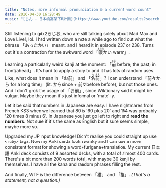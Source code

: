 ```yaml
---
title: "Notes, more informal pronunciation & a current word count"
date: 2016-04-30 16:28:49
music: "[じん - 日本橋高架下R計画](https://www.youtube.com/results?search_query=じん+-+日本橋高架下R計画)"
---
```


Still listening to gdx2らじお, who are still talking solely about Mad Max and
Love Live!, lol. I had written down a note a while ago to find out what the
phrase 「あったかい」 meant, and I heard it in episode 237 or 238. Turns out
it's a contraction for the awkward word 「<ruby>暖<rt>あたた</rt>かい</ruby>
warm」.

Learning a particularly weird kanji at the moment:
「<ruby>前<rt>まえ</rt></ruby> before; the past; in front/ahead」. It's hard to
apply a story to and it has lots of random uses. Like, what does it mean in
「お前」 and 「<ruby>名<rt>な</rt>前<rt>まえ</rt></ruby>」? I can understand
「前々から for a long time」 (lit.  からsince + 前々before before), but not
those ones. And I don't grok the usage of 「お前」, since Wiktionary said it
might be vulgar. Maybe they mean it's just informal or 'mate'-y.

Let it be said that numbers in Japanese are easy. I have nightmares from French
KS3 when we learned that 80 is '60 plus 20' and 154 was probably '20 times 8
minus 6'. In Japanese you just go left to right and **read the numbers**. Not
sure if it's the same as English but it sure seems simple, maybe more so.

Upgraded my JP input knowledge! Didn't realise you could straight up use
`<ruby>` tags. Now my Anki cards look swanky and I can use a more consistent
format for showing a word+furigana+translation. My current 日本語 Anki deck
consists of 9 assorted decks, with a total of almost 400 cards. There's a bit
more than 200 words total, with maybe 30 kanji by themselves. I have all the
kana and random phrases filling the rest.

And finally, WTF is the difference between 「猫」 and 「描」. *(That's a
statement, not a question.)*
